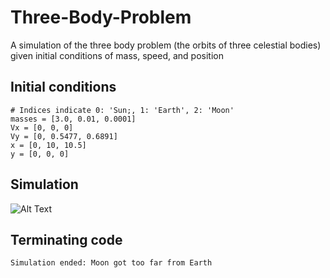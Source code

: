 # Three-Body-Problem
A simulation of the three body problem (the orbits of three celestial bodies) given initial conditions of mass, speed, and position

## Initial conditions
```
# Indices indicate 0: 'Sun;, 1: 'Earth', 2: 'Moon'
masses = [3.0, 0.01, 0.0001]
Vx = [0, 0, 0]
Vy = [0, 0.5477, 0.6891]
x = [0, 10, 10.5]
y = [0, 0, 0]
```

## Simulation
![Alt Text](https://github.com/tyler-pruitt/Three-Body-Problem/blob/main/orbit.gif)

## Terminating code
`Simulation ended: Moon got too far from Earth`
